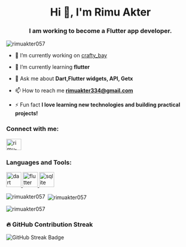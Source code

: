 <h1 align="center">Hi 👋, I'm Rimu Akter</h1>
<h3 align="center">I am working to become a Flutter app developer.</h3>

<p align="left"> <img src="https://komarev.com/ghpvc/?username=rimuakter057&label=Profile%20views&color=0e75b6&style=flat" alt="rimuakter057" /> </p>

- 🔭 I’m currently working on [crafty_bay](https://github.com/rimuakter057/crafty_bay)

- 🌱 I’m currently learning **flutter**

- 💬 Ask me about **Dart,Flutter widgets, API, Getx**

- 📫 How to reach me **rimuakter334@gmail.com**

- ⚡ Fun fact **I love learning new technologies and building practical projects!**

<h3 align="left">Connect with me:</h3>
<p align="left">
<a href="https://linkedin.com/in/rimu-akter-32923233a" target="blank"><img align="center" src="https://raw.githubusercontent.com/rahuldkjain/github-profile-readme-generator/master/src/images/icons/Social/linked-in-alt.svg" alt="rimu-akter-32923233a" height="30" width="40" /></a>
</p>

<h3 align="left">Languages and Tools:</h3>
<p align="left"> <a href="https://dart.dev" target="_blank" rel="noreferrer"> <img src="https://www.vectorlogo.zone/logos/dartlang/dartlang-icon.svg" alt="dart" width="40" height="40"/> </a> <a href="https://flutter.dev" target="_blank" rel="noreferrer"> <img src="https://www.vectorlogo.zone/logos/flutterio/flutterio-icon.svg" alt="flutter" width="40" height="40"/> </a> <a href="https://www.sqlite.org/" target="_blank" rel="noreferrer"> <img src="https://www.vectorlogo.zone/logos/sqlite/sqlite-icon.svg" alt="sqlite" width="40" height="40"/> </a> </p>

<p><img align="left" src="https://github-readme-stats.vercel.app/api/top-langs?username=rimuakter057&show_icons=true&locale=en&layout=compact" alt="rimuakter057" /></p>

<p>&nbsp;<img align="center" src="https://github-readme-stats.vercel.app/api?username=rimuakter057&show_icons=true&locale=en" alt="rimuakter057" /></p>

<p><img align="center" src="https://github-readme-streak-stats.herokuapp.com/?user=rimuakter057&" alt="rimuakter057" /></p>

### 🔥 GitHub Contribution Streak

![GitHub Streak Badge](https://img.shields.io/badge/GitHub%20Streak-Active-brightgreen?logo=github&style=for-the-badge)


































